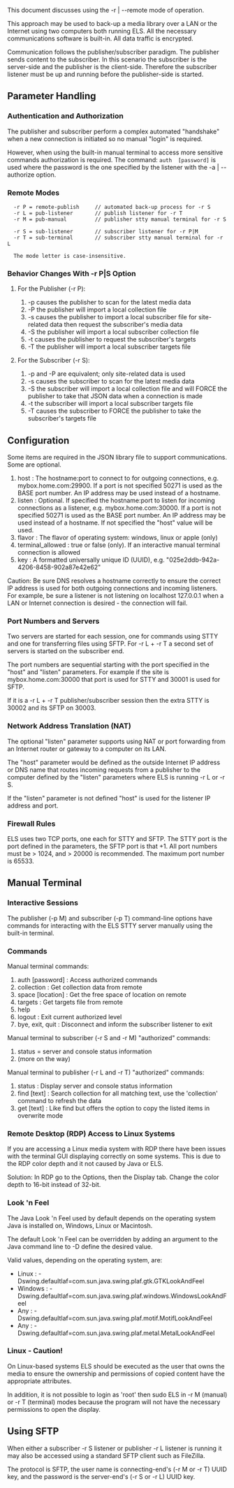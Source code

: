 This document discusses using the -r | --remote mode of operation.

This approach may be used to back-up a media library over a LAN or
the Internet using two computers both running ELS. All the necessary
communications software is built-in. All data traffic is encrypted.

Communication follows the publisher/subscriber paradigm. The publisher
sends content to the subscriber. In this scenario the subscriber is the
server-side and the publisher is the client-side. Therefore the
subscriber listener must be up and running before the publisher-side is
started.

## Parameter Handling

### Authentication and Authorization

The publisher and subscriber perform a complex automated "handshake"
when a new connection is initiated so no manual "login" is required.

However, when using the built-in manual terminal to access more 
sensitive commands authorization is required. The command: ```auth 
[password]``` is used where the password is the one specified by the 
listener with the -a | --authorize option.

### Remote Modes

```
  -r P = remote-publish     // automated back-up process for -r S
  -r L = pub-listener       // publish listener for -r T
  -r M = pub-manual         // publisher stty manual terminal for -r S

  -r S = sub-listener       // subscriber listener for -r P|M
  -r T = sub-terminal       // subscriber stty manual terminal for -r L

  The mode letter is case-insensitive.
```

### Behavior Changes With -r P|S Option

 1. For the Publisher (-r P):
    1. -p causes the publisher to scan for the latest media data
    2. -P the publisher will import a local collection file
    3. -s causes the publisher to import a local subscriber file
       for site-related data then request the subscriber's media data
    4. -S the publisher will import a local subscriber collection file
    5. -t causes the publisher to request the subscriber's targets
    6. -T the publisher will import a local subscriber targets file

 2. For the Subscriber (-r S):
    1. -p and -P are equivalent; only site-related data is used
    2. -s causes the subscriber to scan for the latest media data
    3. -S the subscriber will import a local collection file
       and will FORCE the publisher to take that JSON data
       when a connection is made
    4. -t the subscriber will import a local subscriber targets file
    5. -T causes the subscriber to FORCE the publisher to take the 
       subscriber's targets file

## Configuration

Some items are required in the JSON library file to support 
communications. Some are optional. 

 1. host : The hostname:port to connect to for outgoing connections,
    e.g. mybox.home.com:29900. If a port is not specified 50271 is
    used as the BASE port number. An IP address may be used instead
    of a hostname.
 2. listen : Optional. If specified the hostname:port to listen for
    incoming connections as a listener, e.g. mybox.home.com:30000.
    If a port is not specified 50271 is used as the BASE port number.
    An IP address may be used instead of a hostname. If not specified
    the "host" value will be used.
 3. flavor : The flavor of operating system: windows, linux or apple (only)
 4. terminal_allowed : true or false (only). If an interactive manual
    terminal connection is allowed
 5. key : A formatted universally unique ID (UUID), e.g. "025e2ddb-942a-4206-8458-902a87e42e62"

Caution: Be sure DNS resolves a hostname correctly to ensure the correct
IP address is used for both outgoing connections and incoming listeners.
For example, be sure a listener is not listening on localhost 127.0.0.1
when a LAN or Internet connection is desired - the connection will fail.

### Port Numbers and Servers

Two servers are started for each session, one for commands using STTY
and one for transferring files using SFTP. For -r L + -r T a second set
of servers is started on the subscriber end.

The port numbers are sequential starting with the port specified in the
"host" and "listen" parameters. For example if the site is mybox.home.com:30000 that
port is used for STTY and 30001 is used for SFTP.

If it is a -r L + -r T publisher/subscriber session then the extra
STTY is 30002 and its SFTP on 30003.

### Network Address Translation (NAT)

The optional "listen" parameter supports using NAT or port forwarding
from an Internet router or gateway to a computer on its LAN.

The "host" parameter would be defined as the outside Internet IP address
or DNS name that routes incoming requests from a publisher to the computer
defined by the "listen" parameters where ELS is running -r L or -r S.

If the "listen" parameter is not defined "host" is used for the listener
IP address and port.

### Firewall Rules

ELS uses two TCP ports, one each for STTY and SFTP. The STTY port
is the port defined in the parameters, the SFTP port is that +1.
All port numbers must be > 1024, and > 20000 is recommended. The
maximum port number is 65533.

## Manual Terminal

### Interactive Sessions

The publisher (-p M) and subscriber (-p T) command-line options have
commands for interacting with the ELS STTY server manually using the
built-in terminal.

### Commands

Manual terminal commands:

 1. auth [password] : Access authorized commands
 2. collection : Get collection data from remote
 3. space [location] : Get the free space of location on remote
 4. targets : Get targets file from remote
 5. help
 6. logout : Exit current authorized level
 7. bye, exit, quit : Disconnect and inform the subscriber listener to exit

Manual terminal to subscriber (-r S and -r M) "authorized" commands:
 1. status = server and console status information
 2. (more on the way)

Manual terminal to publisher (-r L and -r T) "authorized" commands:
 1. status : Display server and console status information
 2. find [text] : Search collection for all matching text, use the
 'collection' command to refresh the data
 3. get [text] : Like find but offers the option to copy the
 listed items in overwrite mode

### Remote Desktop (RDP) Access to Linux Systems

If you are accessing a Linux media system with RDP there have been 
issues with the terminal GUI displaying correctly on some systems. This 
is due to the RDP color depth and it not caused by Java or ELS. 

Solution: In RDP go to the Options, then the Display tab. Change the color
depth to 16-bit instead of 32-bit.

### Look 'n Feel

The Java Look 'n Feel used by default depends on the operating system
Java is installed on, Windows, Linux or Macintosh.

The default Look 'n Feel can be overridden by adding an argument to
the Java command line to -D define the desired value.

Valid values, depending on the operating system, are:
 * Linux : -Dswing.defaultlaf=com.sun.java.swing.plaf.gtk.GTKLookAndFeel
 * Windows : -Dswing.defaultlaf=com.sun.java.swing.plaf.windows.WindowsLookAndFeel
 * Any : -Dswing.defaultlaf=com.sun.java.swing.plaf.motif.MotifLookAndFeel
 * Any : -Dswing.defaultlaf=com.sun.java.swing.plaf.metal.MetalLookAndFeel

### Linux - Caution!

On Linux-based systems ELS should be executed as the user that owns the
media to ensure the ownership and permissions of copied content have
the appropriate attributes.

In addition, it is not possible to login as 'root' then sudo ELS in
-r M (manual) or -r T (terminal) modes because the program will not
have the necessary permissions to open the display.

## Using SFTP

When either a subscriber -r S listener or publisher -r L listener is
running it may also be accessed using a standard SFTP client such as
FileZilla.

The protocol is SFTP, the user name is connecting-end's (-r M or -r T)
UUID key, and the password is the server-end's (-r S or -r L) UUID key.
